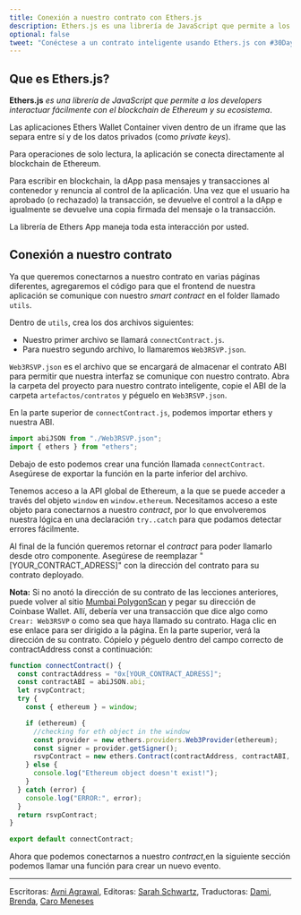 ```yaml
---
title: Conexión a nuestro contrato con Ethers.js
description: Ethers.js es una librería de JavaScript que permite a los developers interactuar fácilmente con el blockchain de Ethereum y su ecosistema.
optional: false
tweet: "Conéctese a un contrato inteligente usando Ethers.js con #30DaysofWeb3 @womenbuildweb3 🌈"
---
```


## Que es Ethers.js?

**Ethers.js** _es una librería de JavaScript que permite a los developers interactuar fácilmente con el blockchain de Ethereum y su ecosistema_.

Las aplicaciones Ethers Wallet Container viven dentro de un iframe que las separa entre sí y de los datos privados (como _private keys_).

Para operaciones de solo lectura, la aplicación se conecta directamente al blockchain de Ethereum.

Para escribir en blockchain, la dApp pasa mensajes y transacciones al contenedor y renuncia al control de la aplicación. Una vez que el usuario ha aprobado (o rechazado) la transacción, se devuelve el control a la dApp e igualmente se devuelve una copia firmada del mensaje o la transacción.

La librería de Ethers App maneja toda esta interacción por usted.

## Conexión a nuestro contrato

Ya que queremos conectarnos a nuestro contrato en varias páginas diferentes, agregaremos el código para que el frontend de nuestra aplicación se comunique con nuestro _smart contract_ en el folder llamado `utils`.

Dentro de `utils`, crea los dos archivos siguientes:

- Nuestro primer archivo se llamará `connectContract.js`.
- Para nuestro segundo archivo, lo llamaremos `Web3RSVP.json`.

`Web3RSVP.json` es el archivo que se encargará de almacenar el contrato ABI para permitir que nuestra interfaz se comunique con nuestro contrato. Abra la carpeta del proyecto para nuestro contrato inteligente, copie el ABI de la carpeta `artefactos/contratos` y péguelo en `Web3RSVP.json`.

En la parte superior de `connectContract.js`, podemos importar ethers y nuestra ABI.

```javascript
import abiJSON from "./Web3RSVP.json";
import { ethers } from "ethers";
```

Debajo de esto podemos crear una función llamada `connectContract`. Asegúrese de exportar la función en la parte inferior del archivo.

Tenemos acceso a la API global de Ethereum, a la que se puede acceder a través del objeto `window` en `window.ethereum`. Necesitamos acceso a este objeto para conectarnos a nuestro _contract_, por lo que envolveremos nuestra lógica en una declaración `try..catch` para que podamos detectar errores fácilmente.

Al final de la función queremos retornar el _contract_ para poder llamarlo desde otro componente. Asegúrese de reemplazar "[YOUR_CONTRACT_ADRESS]" con la dirección del contrato para su contrato deployado.

**Nota:** Si no anotó la dirección de su contrato de las lecciones anteriores, puede volver al sitio [Mumbai PolygonScan](https://mumbai.polygonscan.com/) y pegar su dirección de Coinbase Wallet. Allí, debería ver una transacción que dice algo como `Crear: Web3RSVP` o como sea que haya llamado su contrato. Haga clic en ese enlace para ser dirigido a la página. En la parte superior, verá la dirección de su contrato. Cópielo y péguelo dentro del campo correcto de contractAddress const a continuación:

```javascript
function connectContract() {
  const contractAddress = "0x[YOUR_CONTRACT_ADRESS]";
  const contractABI = abiJSON.abi;
  let rsvpContract;
  try {
    const { ethereum } = window;

    if (ethereum) {
      //checking for eth object in the window
      const provider = new ethers.providers.Web3Provider(ethereum);
      const signer = provider.getSigner();
      rsvpContract = new ethers.Contract(contractAddress, contractABI, signer); // instantiating new connection to the contract
    } else {
      console.log("Ethereum object doesn't exist!");
    }
  } catch (error) {
    console.log("ERROR:", error);
  }
  return rsvpContract;
}

export default connectContract;
```

Ahora que podemos conectarnos a nuestro _contract_,en la siguiente sección podemos llamar una función para crear un nuevo evento.

---

Escritoras: [Avni Agrawal](https://twitter.com/AvniAgrawal1802),
Editoras: [Sarah Schwartz](https://twitter.com/schwartzswartz),
Traductoras: [Dami](https://twitter.com/dakitidami), [Brenda](https://twitter.com/engineerbrenda), [Caro Meneses](https://twitter.com/carmedinat)
